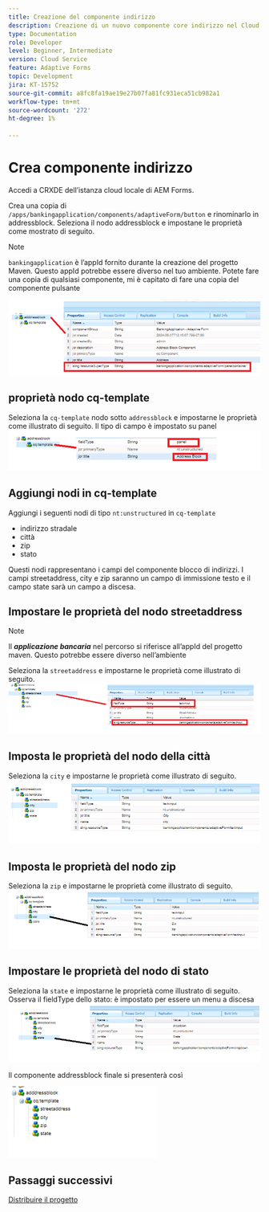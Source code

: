 ```yaml
---
title: Creazione del componente indirizzo
description: Creazione di un nuovo componente core indirizzo nel Cloud Service AEM Forms
type: Documentation
role: Developer
level: Beginner, Intermediate
version: Cloud Service
feature: Adaptive Forms
topic: Development
jira: KT-15752
source-git-commit: a8fc8fa19ae19e27b07fa81fc931eca51cb982a1
workflow-type: tm+mt
source-wordcount: '272'
ht-degree: 1%

---
```



# Crea componente indirizzo

Accedi a CRXDE dell’istanza cloud locale di AEM Forms.

Crea una copia di ``/apps/bankingapplication/components/adaptiveForm/button`` e rinominarlo in addressblock. Seleziona il nodo addressblock e impostane le proprietà come mostrato di seguito.

>[!NOTE]
>
> ``bankingapplication`` è l’appId fornito durante la creazione del progetto Maven. Questo appId potrebbe essere diverso nel tuo ambiente. Potete fare una copia di qualsiasi componente, mi è capitato di fare una copia del componente pulsante


![address-bloc](assets/address-properties.png)

## proprietà nodo cq-template

Seleziona la ``cq-template`` nodo sotto ``addressblock`` e impostarne le proprietà come illustrato di seguito. Il tipo di campo è impostato su panel
![cq-template](assets/cq-template.png)

## Aggiungi nodi in cq-template

Aggiungi i seguenti nodi di tipo ``nt:unstructured`` in ``cq-template``

* indirizzo stradale
* città
* zip
* stato

Questi nodi rappresentano i campi del componente blocco di indirizzi. I campi streetaddress, city e zip saranno un campo di immissione testo e il campo state sarà un campo a discesa.

## Impostare le proprietà del nodo streetaddress

>[!NOTE]
>
> Il **_applicazione bancaria_** nel percorso si riferisce all’appId del progetto maven. Questo potrebbe essere diverso nell’ambiente

Seleziona la ``streetaddress`` e impostarne le proprietà come illustrato di seguito.
![street-address](assets/streetaddress.png)

## Imposta le proprietà del nodo della città

Seleziona la ``city`` e impostarne le proprietà come illustrato di seguito.
![città](assets/city.png)

## Imposta le proprietà del nodo zip

Seleziona la ``zip`` e impostarne le proprietà come illustrato di seguito.
![zip](assets/zip.png)

## Impostare le proprietà del nodo di stato

Seleziona la ``state`` e impostarne le proprietà come illustrato di seguito. Osserva il fieldType dello stato: è impostato per essere un menu a discesa
![stato](assets/state.png)

Il componente addressblock finale si presenterà così

![final-address](assets/crx-address-block.png)

## Passaggi successivi

[Distribuire il progetto](./deploy-your-project.md)




